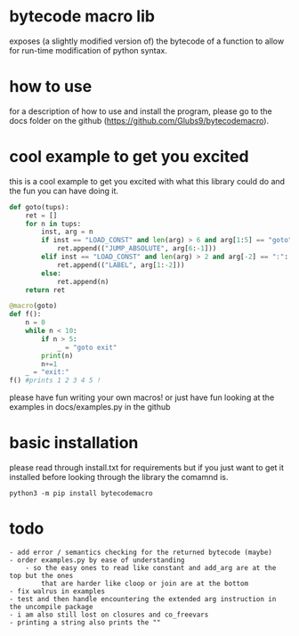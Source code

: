# bytecode macro lib
exposes (a slightly modified version of) the bytecode of a function to allow for run-time modification of python syntax.

# how to use
for a description of how to use and install the program, please go to the docs folder on the github (https://github.com/Glubs9/bytecodemacro).

# cool example to get you excited
this is a cool example to get you excited with what this library could do and the fun you can have
doing it.

```python
def goto(tups):
    ret = []
    for n in tups:
        inst, arg = n
        if inst == "LOAD_CONST" and len(arg) > 6 and arg[1:5] == "goto":
            ret.append(("JUMP_ABSOLUTE", arg[6:-1]))
        elif inst == "LOAD_CONST" and len(arg) > 2 and arg[-2] == ":":
            ret.append(("LABEL", arg[1:-2]))
        else:
            ret.append(n)
    return ret

@macro(goto)
def f():
    n = 0
    while n < 10:
        if n > 5:
            _ = "goto exit"
        print(n)
        n+=1
    _ = "exit:"
f() #prints 1 2 3 4 5 !
```

please have fun writing your own macros! or just have fun looking at
the examples in docs/examples.py in the github

# basic installation
please read through install.txt for requirements but if you just want to get it installed before
looking through the library the comamnd is.  
```
python3 -m pip install bytecodemacro
```

# todo
	- add error / semantics checking for the returned bytecode (maybe)
	- order examples.py by ease of understanding
		- so the easy ones to read like constant and add_arg are at the top but the ones
			that are harder like cloop or join are at the bottom
	- fix walrus in examples
	- test and then handle encountering the extended arg instruction in the uncompile package
	- i am also still lost on closures and co_freevars
	- printing a string also prints the ""
